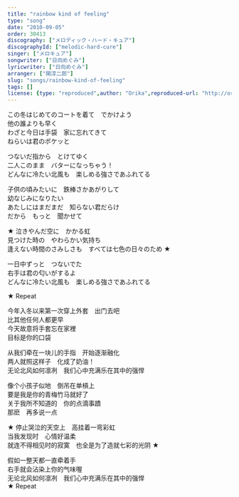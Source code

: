 ```yaml
---
title: "rainbow kind of feeling"
type: "song"
date: "2010-09-05"
order: 30413
discography: ["メロディック・ハード・キュア"]
discographyId: ["melodic-hard-cure"]
singer: ["メロキュア"]
songwriter: ["日向めぐみ"]
lyricwriter: ["日向めぐみ"]
arranger: ["関淳二郎"]
slug: "songs/rainbow-kind-of-feeling"
tags: []
license: {type: "reproduced",author: "Orika",reproduced-url: "http://orikamushi.myweb.hinet.net/",reproduced-website: "織歌蟲網站"}
---
```


この冬はじめてのコートを着て　でかけよう   
他の誰よりも早く   
わざと今日は手袋　家に忘れてきて   
ねらいは君のポケッと   
  
つないだ指から　とけてゆく   
二人このまま　バターになっちゃう！   
どんなに冷たい北風も　楽しめる強さであふれてる   
  
子供の頃みたいに　鉄棒さかあがりして   
幼なじみになりたい   
あたしにはまだまだ　知らない君だらけ   
だから　もっと　聞かせて   
  
★ 泣きやんだ空に　かかる虹   
見つけた時の　やわらかい気持ち   
逢えない時間のさみしさも　すべては七色の日々のため ★   
  
一日中ずっと　つないでた   
右手は君の匂いがするよ   
どんなに冷たい北風も　楽しめる強さであふれてる   
  
★ Repeat  
  
今年入冬以来第一次穿上外套　出门去吧  
比其他任何人都更早  
今天故意将手套忘在家裡  
目标是你的口袋  
  
从我们牵在一块儿的手指　开始逐渐融化  
两人就照这样子　化成了奶油！   
无论北风如何凛冽　我们心中充满乐在其中的强悍  
  
像个小孩子似地　倒吊在单槓上  
要是我是你的青梅竹马就好了  
关于我所不知道的　你的点滴事蹟  
那麽　再多说一点  
  
★ 停止哭泣的天空上　高挂着一弯彩虹  
当我发现时　心情好温柔  
就连不得相见时的寂寞　也全是为了造就七彩的光阴 ★   
  
假如一整天都一直牵着手  
右手就会沾染上你的气味喔  
无论北风如何凛冽　我们心中充满乐在其中的强悍  
★ Repeat
